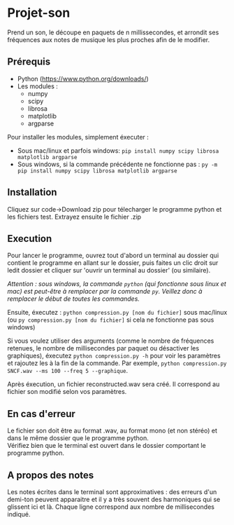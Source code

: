 # Projet-son

Prend un son, le découpe en paquets de n millissecondes, et arrondit ses fréquences aux notes de musique les plus proches afin de le modifier.

## Prérequis

* Python (https://www.python.org/downloads/)
* Les modules :
    * numpy
    * scipy
    * librosa
    * matplotlib
    * argparse


Pour installer les modules, simplement éxecuter :
* Sous mac/linux et parfois windows:
    `pip install numpy scipy librosa matplotlib argparse`  
* Sous windows, si la commande précédente ne fonctionne pas :
    `py -m pip install numpy scipy librosa matplotlib argparse`

## Installation
Cliquez sur code->Download zip pour télecharger le programme python et les fichiers test.
Extrayez ensuite le fichier .zip

## Execution
Pour lancer le programme, ouvrez tout d'abord un terminal au dossier qui contient le programme en allant sur le dossier, puis faites un clic droit sur ledit dossier et cliquer sur 'ouvrir un terminal au dossier' (ou similaire).

*Attention  : sous windows, la commande `python` (qui fonctionne sous linux et mac) est peut-être à remplacer par la commande `py`. Veillez donc à remplacer le début de toutes les commandes.*

Ensuite,  éxecutez :
`python compression.py [nom du fichier]` sous mac/linux (ou `py compression.py [nom du fichier]` si cela ne fonctionne pas sous windows)

Si vous voulez utiliser des arguments (comme le nombre de fréquences retenues, le nombre de millisecondes par paquet ou désactiver les graphiques), éxecutez `python compression.py -h` pour voir les paramètres et rajoutez les à la fin de la commande. Par exemple, `python compression.py SNCF.wav --ms 100 --freq 5 --graphique`.

Après éxecution, un fichier reconstructed.wav sera créé. Il correspond au fichier son modifié selon vos paramètres.

## En cas d'erreur
Le fichier son doit être au format .wav, au format mono (et non stéréo) et dans le même dossier que le programme python.  
Vérifiez bien que le terminal est ouvert dans le dossier comportant le programme python.

## A propos des notes
Les notes écrites dans le terminal sont approximatives : des erreurs d'un demi-ton peuvent apparaitre et il y a très souvent des harmoniques qui se glissent ici et là. Chaque ligne correspond aux nombre de millisecondes indiqué.
